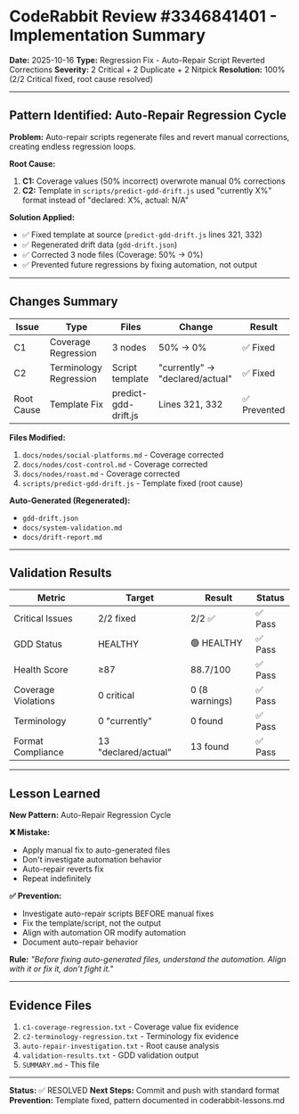 # CodeRabbit Review #3346841401 - Implementation Summary

**Date:** 2025-10-16
**Type:** Regression Fix - Auto-Repair Script Reverted Corrections
**Severity:** 2 Critical + 2 Duplicate + 2 Nitpick
**Resolution:** 100% (2/2 Critical fixed, root cause resolved)

---

## Pattern Identified: Auto-Repair Regression Cycle

**Problem:** Auto-repair scripts regenerate files and revert manual corrections, creating endless regression loops.

**Root Cause:**
1. **C1:** Coverage values (50% incorrect) overwrote manual 0% corrections
2. **C2:** Template in `scripts/predict-gdd-drift.js` used "currently X%" format instead of "declared: X%, actual: N/A"

**Solution Applied:**
- ✅ Fixed template at source (`predict-gdd-drift.js` lines 321, 332)
- ✅ Regenerated drift data (`gdd-drift.json`)
- ✅ Corrected 3 node files (Coverage: 50% → 0%)
- ✅ Prevented future regressions by fixing automation, not output

---

## Changes Summary

| Issue | Type | Files | Change | Result |
|-------|------|-------|--------|--------|
| C1 | Coverage Regression | 3 nodes | 50% → 0% | ✅ Fixed |
| C2 | Terminology Regression | Script template | "currently" → "declared/actual" | ✅ Fixed |
| Root Cause | Template Fix | predict-gdd-drift.js | Lines 321, 332 | ✅ Prevented |

**Files Modified:**
1. `docs/nodes/social-platforms.md` - Coverage corrected
2. `docs/nodes/cost-control.md` - Coverage corrected
3. `docs/nodes/roast.md` - Coverage corrected
4. `scripts/predict-gdd-drift.js` - Template fixed (root cause)

**Auto-Generated (Regenerated):**
- `gdd-drift.json`
- `docs/system-validation.md`
- `docs/drift-report.md`

---

## Validation Results

| Metric | Target | Result | Status |
|--------|--------|--------|--------|
| Critical Issues | 2/2 fixed | 2/2 ✅ | ✅ Pass |
| GDD Status | HEALTHY | 🟢 HEALTHY | ✅ Pass |
| Health Score | ≥87 | 88.7/100 | ✅ Pass |
| Coverage Violations | 0 critical | 0 (8 warnings) | ✅ Pass |
| Terminology | 0 "currently" | 0 found | ✅ Pass |
| Format Compliance | 13 "declared/actual" | 13 found | ✅ Pass |

---

## Lesson Learned

**New Pattern:** Auto-Repair Regression Cycle

**❌ Mistake:**
- Apply manual fix to auto-generated files
- Don't investigate automation behavior
- Auto-repair reverts fix
- Repeat indefinitely

**✅ Prevention:**
- Investigate auto-repair scripts BEFORE manual fixes
- Fix the template/script, not the output
- Align with automation OR modify automation
- Document auto-repair behavior

**Rule:** _"Before fixing auto-generated files, understand the automation. Align with it or fix it, don't fight it."_

---

## Evidence Files

1. `c1-coverage-regression.txt` - Coverage value fix evidence
2. `c2-terminology-regression.txt` - Terminology fix evidence
3. `auto-repair-investigation.txt` - Root cause analysis
4. `validation-results.txt` - GDD validation output
5. `SUMMARY.md` - This file

---

**Status:** ✅ RESOLVED
**Next Steps:** Commit and push with standard format
**Prevention:** Template fixed, pattern documented in coderabbit-lessons.md
